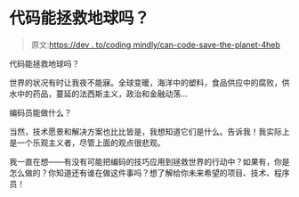 # 代码能拯救地球吗？

> 原文:[https://dev . to/coding mindly/can-code-save-the-planet-4heb](https://dev.to/codingmindfully/can-code-save-the-planet-4heb)

代码能拯救地球吗？

世界的状况有时让我夜不能寐。全球变暖，海洋中的塑料，食品供应中的腐败，供水中的药品，蔓延的法西斯主义，政治和金融动荡...

编码员能做什么？

当然，技术愿景和解决方案也比比皆是，我想知道它们是什么。告诉我！我实际上是一个乐观主义者，尽管上面的观点很悲观。

我一直在想——有没有可能把编码的技巧应用到拯救世界的行动中？如果有，你是怎么做的？你知道还有谁在做这件事吗？想了解给你未来希望的项目、技术、程序员！
